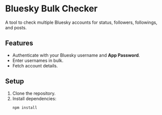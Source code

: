 # Bluesky Bulk Checker

A tool to check multiple Bluesky accounts for status, followers, followings, and posts.

## Features
- Authenticate with your Bluesky username and **App Password**.
- Enter usernames in bulk.
- Fetch account details.

## Setup
1. Clone the repository.
2. Install dependencies:
   ```bash
   npm install
